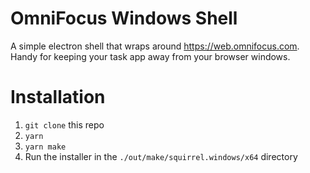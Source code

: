 # OmniFocus Windows Shell

A simple electron shell that wraps around https://web.omnifocus.com. Handy for
keeping your task app away from your browser windows.

# Installation

1.  `git clone` this repo
2.  `yarn`
3.  `yarn make`
4.  Run the installer in the `./out/make/squirrel.windows/x64` directory
